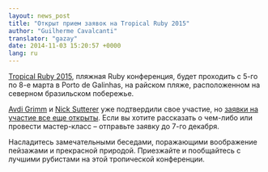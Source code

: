 ```yaml
---
layout: news_post
title: "Открыт прием заявок на Tropical Ruby 2015"
author: "Guilherme Cavalcanti"
translator: "gazay"
date: 2014-11-03 15:20:57 +0000
lang: ru
---
```


[Tropical Ruby 2015](http://tropicalrb.com), пляжная Ruby конференция,
будет проходить с 5-го по 8-е марта в Porto de Galinhas,
на райском пляже, расположенном на северном бразильском побережье.

[Avdi Grimm](https://twitter.com/avdi) и
[Nick Sutterer](https://twitter.com/apotonick) уже подтвердили свое участие, но
[заявки на участие все еще открыты](http://cfp.tropicalrb.com/events/tropicalrb-2015).
Если вы хотите рассказать о чем-либо или провести мастер-класс – отправьте заявку до 7-го декабря.

Насладитесь замечательными беседами, поражающими воображение пейзажами и прекрасной природой.
Приезжайте и пообщайтесь с лучшими рубистами на этой тропической конференции.
